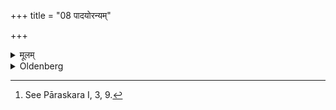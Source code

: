 +++
title = "08 पादयोरन्यम्"

+++

<details><summary>मूलम्</summary>

पादयोरन्यम् ८
</details>

<details><summary>Oldenberg</summary>

8. [^3]  On the second (he treads) with the feet.


[^3]:  See Pāraskara I, 3, 9.
</details>
